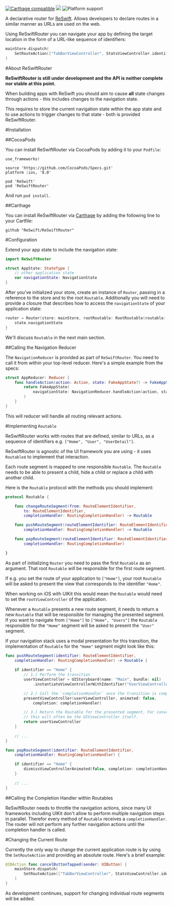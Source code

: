[![Carthage compatible](https://img.shields.io/badge/Carthage-compatible-4BC51D.svg?style=flat)](https://github.com/Carthage/Carthage) 
[![](https://img.shields.io/badge/license-MIT-blue.svg)](https://github.com/Swift-Flow/Swift-Flow/blob/master/LICENSE.md)
![Platform support](https://img.shields.io/badge/platform-ios%20%7C%20osx%20%7C%20tvos%20%7C%20watchos-lightgrey.svg?style=flat-square)


A declarative router for [ReSwift](https://github.com/ReSwift/ReSwift). Allows developers to declare routes in a similar manner as URLs are used on the web.

Using ReSwiftRouter you can navigate your app by defining the target location in the form of a URL-like sequence of identifiers:

```swift
mainStore.dispatch(
    SetRouteAction(["TabBarViewController", StatsViewController.identifier])
)
```    

#About ReSwiftRouter

**ReSwiftRouter is still under development and the API is neither complete nor stable at this point.**

When building apps with ReSwift you should aim to cause **all** state changes through actions - this includes changes to the navigation state.

This requires to store the current navigation state within the app state and to use actions to trigger changes to that state - both is provided ReSwiftRouter.

#Installation


##CocoaPods

You can install ReSwiftRouter via CocoaPods by adding it to your `Podfile`:

	use_frameworks!

	source 'https://github.com/CocoaPods/Specs.git'
	platform :ios, '8.0'

	pod 'ReSwift'
	pod 'ReSwiftRouter'
	
And run `pod install`.

##Carthage

You can install ReSwiftRouter via [Carthage]() by adding the following line to your Cartfile:

	github "ReSwift/ReSwiftRouter"

#Configuration

Extend your app state to include the navigation state:

```swift
import ReSwiftRouter

struct AppState: StateType {
    // other application state
    var navigationState: NavigationState
}
```

After you've initialized your store, create an instance of `Router`, passing in a reference to the store and to the root `Routable`. Additionally you will need to provide a closure that describes how to access the `navigationState` of your application state:

```swift
router = Router(store: mainStore, rootRoutable: RootRoutable(routable: rootViewController)) { state in 
	state.navigationState
}
```

We'll discuss `Routable` in the next main section.

##Calling the Navigation Reducer

The `NavigationReducer` is provided as part of `ReSwiftRouter`. You need to call it from within your top-level reducer. Here's a simple example from the specs:

```swift
struct AppReducer: Reducer {
    func handleAction(action: Action, state: FakeAppState?) -> FakeAppState {
        return FakeAppState(
            navigationState: NavigationReducer.handleAction(action, state: state?.navigationState)
        )
    }
}
```
This will reducer will handle all routing relevant actions.

#Implementing `Routable`

ReSwiftRouter works with routes that are defined, similar to URLs, as a sequence of identifiers e.g. `["Home", "User", "UserDetail"]`. 

ReSwiftRouter is agnostic of the UI framework you are using - it uses `Routable`s to implement that interaction.

Each route segment is mapped to one responsible `Routable`. The `Routable` needs to be able to present a child, hide a child or replace a child with another child.

Here is the `Routable` protocol with the methods you should implement:

```swift
protocol Routable {

    func changeRouteSegment(from: RouteElementIdentifier,
        to: RouteElementIdentifier,
        completionHandler: RoutingCompletionHandler) -> Routable

    func pushRouteSegment(routeElementIdentifier: RouteElementIdentifier,
        completionHandler: RoutingCompletionHandler) -> Routable

    func popRouteSegment(routeElementIdentifier: RouteElementIdentifier,
        completionHandler: RoutingCompletionHandler)

}
```

As part of initializing `Router` you need to pass the first `Routable` as an argument. That root `Routable` will be responsible for the first route segment.

If e.g. you set the route of your application to `["Home"]`, your root `Routable` will be asked to present the view that corresponds to the identifier `"Home"`. 

When working on iOS with UIKit this would mean the `Routable` would need to set the `rootViewController` of the application.  

Whenever a `Routable` presents a new route segment, it needs to return a new `Routable` that will be responsible for managing the presented segment. If you want to navigate from `["Home"]` to `["Home", "Users"]` the `Routable` responsible for the `"Home"` segment will be asked to present the `"User"` segment.

If your navigation stack uses a modal presentation for this transition, the implementation of `Routable` for the `"Home"` segment might look like this:

```swift
func pushRouteSegment(identifier: RouteElementIdentifier,
    completionHandler: RoutingCompletionHandler) -> Routable {
    
	if identifier == "Home" {
		// 1.) Perform the transition
        userViewController = UIStoryboard(name: "Main", bundle: nil)
            .instantiateViewControllerWithIdentifier("UserViewController") as! Routable

		// 2.) Call the `completionHandler` once the transition is complete
        presentViewController(userViewController, animated: false,
            completion: completionHandler)

		// 3.) Return the Routable for the presented segment. For convenience
		// this will often be the UIViewController itself. 
        return userViewController
   	}
   	
   	// ...
}

func popRouteSegment(identifier: RouteElementIdentifier,
    completionHandler: RoutingCompletionHandler) {

	if identifier == "Home" {
    	dismissViewControllerAnimated(false, completion: completionHandler)
    }
    
    // ...
}
```

##Calling the Completion Handler within Routables

ReSwiftRouter needs to throttle the navigation actions, since many UI frameworks including UIKit don't allow to perform multiple navigation steps in parallel. Therefor every method of `Routable` receives a `completionHandler`. The router will not perform any further navigation actions until the completion handler is called.

#Changing the Current Route

Currently the only way to change the current application route is by using the `SetRouteAction` and providing an absolute route. Here's a brief example:

```swift
@IBAction func cancelButtonTapped(sender: UIButton) {
    mainStore.dispatch(
        SetRouteAction(["TabBarViewController", StatsViewController.identifier])
    )
}
```
As development continues, support for changing individual route segments will be added.
